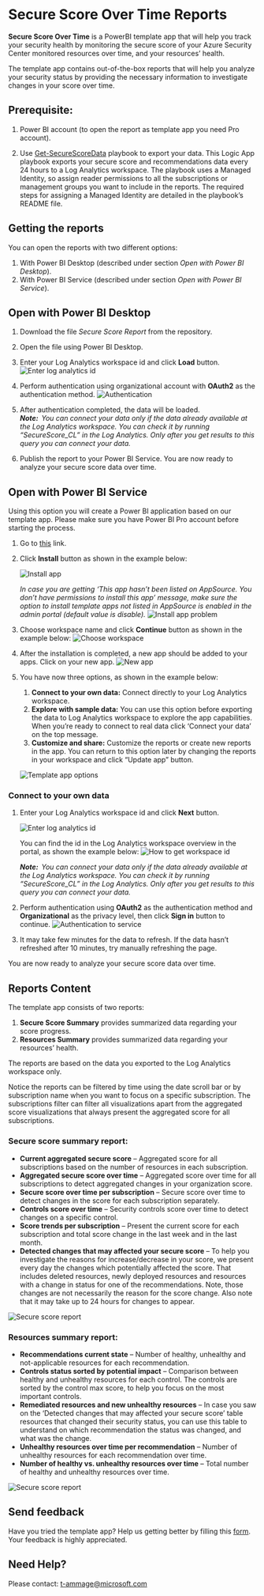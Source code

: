 # Secure Score Over Time Reports

**Secure Score Over Time** is a PowerBI template app that will help you track your security health by monitoring the secure score of your Azure Security Center monitored resources over time, and your resources’ health. 

The template app contains out-of-the-box reports that will help you analyze your security status by providing the necessary information to investigate changes in your score over time.  

## Prerequisite:

1. Power BI account (to open the report as template app you need Pro account).

2. Use [Get-SecureScoreData](https://github.com/Azure/Azure-Security-Center/tree/master/Secure%20Score/Get-SecureScoreData) playbook to export your data. This Logic App playbook exports your secure score and recommendations data every 24 hours to a Log Analytics workspace. The playbook uses a Managed Identity, so assign reader permissions to all the subscriptions or management groups you want to include in the reports. The required steps for assigning a Managed Identity are detailed in the playbook’s README file. 

## **Getting the reports**
You can open the reports with two different options:
1. With Power BI Desktop (described under section *Open with Power BI Desktop*).
2. With Power BI Service (described under section *Open with Power BI Service*).

## Open with Power BI Desktop
1. Download the file *Secure Score Report* from the repository.
2. Open the file using Power BI Desktop.
3. Enter your Log Analytics workspace id and click **Load** button.
![Enter log analytics id](https://github.com/amitmag-ms/Public/blob/master/Azure%20Security%20Center/Secure%20Score/Imgs/LogAnalyticsIdDesktop.png?raw=true)
4. Perform authentication using organizational account with **OAuth2** as the authentication method.  ![Authentication](https://github.com/amitmag-ms/Public/blob/master/Azure%20Security%20Center/Secure%20Score/Imgs/Authentication2.png?raw=true)

5. After authentication completed, the data will be loaded.  
***Note:**  
You can connect your data only if the data already available at the Log Analytics workspace. You can check it by running “SecureScore_CL” in the Log Analytics. Only after you get results to this query you can connect your data.*
6. Publish the report to your Power BI Service. You are now ready to analyze your secure score data over time. 

## Open with Power BI Service

Using this option you will create a Power BI application based on our template app. Please make sure you have Power BI Pro account before starting the process.

1. Go to [this](https://msit.powerbi.com/groups/me/apps/0c3bbb94-36cc-4153-a5c2-b63181a17166/package/14ec9028-3513-4a1c-aed1-83a01ecfc975qTsHacSHROKH9oDSq9Co9Ln72xYehlJKmEvIYPIxbz8/install?ownerId=72f988bf-86f1-41af-91ab-2d7cd011db47&referrer=frc-word-edit.officeapps.live.com) link.
2. Click **Install** button as shown in the example below: 

    ![Install app](https://github.com/amitmag-ms/Public/blob/master/Azure%20Security%20Center/Secure%20Score/Imgs/InstallTemplateApp.png?raw=true)

    *In case you are getting ‘This app hasn’t been listed on AppSource. You don’t have permissions to install this app’ message, make sure the option to install template apps not listed in AppSource is enabled in the admin portal (default value is disable).*
    ![Install app problem](https://github.com/amitmag-ms/Public/blob/master/Azure%20Security%20Center/Secure%20Score/Imgs/InstallingProblem.PNG?raw=true)
3.	Choose workspace name and click **Continue** button as shown in the example below:
![Choose workspace](https://github.com/amitmag-ms/Public/blob/master/Azure%20Security%20Center/Secure%20Score/Imgs/ChooseWorkspace.png?raw=true)
4. After the installation is completed, a new app should be added to your apps. Click on your new app.
![New app](https://github.com/amitmag-ms/Public/blob/master/Azure%20Security%20Center/Secure%20Score/Imgs/AppAfterInstalling.png?raw=true)

5. You have now three options, as shown in the example below: 
    1. **Connect to your own data:** Connect directly to your Log Analytics workspace. 
    2. **Explore with sample data:** You can use this option before exporting the data to Log Analytics workspace to explore the app capabilities. When you’re ready to connect to real data click ‘Connect your data’ on the top message. 
    3. **Customize and share:** Customize the reports or create new reports in the app. You can return to this option later by changing the reports in your workspace and click “Update app” button. 
    
    ![Template app options](https://github.com/amitmag-ms/Public/blob/master/Azure%20Security%20Center/Secure%20Score/Imgs/TemplateAppOptions.png?raw=true)

### **Connect to your own data**
1. Enter your Log Analytics workspace id and click **Next** button. 

    ![Enter log analytics id](https://github.com/amitmag-ms/Public/blob/master/Azure%20Security%20Center/Secure%20Score/Imgs/LoAnalyticsIdService1.png?raw=true)

    You can find the id in the Log Analytics workspace overview in the portal, as shown the example below: 
![How to get workspace id](https://github.com/amitmag-ms/Public/blob/master/Azure%20Security%20Center/Secure%20Score/Imgs/LogAnalyticsIdService2.png?raw=true)

    ***Note:**  
    You can connect your data only if the data already available at the Log Analytics workspace. You can check it by running “SecureScore_CL” in the Log Analytics. Only after you get results to this query you can connect your data.*
2. Perform authentication using **OAuth2** as the authentication method and **Organizational** as the privacy level, then click **Sign in** button to continue. 
![Authentication to service](https://github.com/amitmag-ms/Public/blob/master/Azure%20Security%20Center/Secure%20Score/Imgs/AuthenticationService.png?raw=true)
3.	It may take few minutes for the data to refresh. If the data hasn’t refreshed after 10 minutes, try manually refreshing the page.

You are now ready to analyze your secure score data over time.

## **Reports Content**

The template app consists of two reports: 

1. **Secure Score Summary** provides summarized data regarding your score progress. 
2. **Resources Summary** provides summarized data regarding your resources’ health.  

The reports are based on the data you exported to the Log Analytics workspace only. 

Notice the reports can be filtered by time using the date scroll bar or by subscription name when you want to focus on a specific subscription. The subscriptions filter can filter all visualizations apart from the aggregated score visualizations that always present the aggregated score for all subscriptions. 

### **Secure score summary report**: 

* **Current aggregated secure score** – Aggregated score for all subscriptions based on the number of resources in each subscription. 
* **Aggregated secure score over time** – Aggregated score over time for all subscriptions to detect aggregated changes in your organization score. 
* **Secure score over time per subscription** – Secure score over time to detect changes in the score for each subscription separately.  
* **Controls score over time** – Security controls score over time to detect changes on a specific control.  
* **Score trends per subscription** – Present the current score for each subscription and total score change in the last week and in the last month. 
* **Detected changes that may affected your secure score** – To help you investigate the reasons for increase/decrease in your score, we present every day the changes which potentially affected the score. That includes deleted resources, newly deployed resources and resources with a change in status for one of the recommendations. Note, those changes are not necessarily the reason for the score change. Also note that it may take up to 24 hours for changes to appear. 

 ![Secure score report](https://github.com/amitmag-ms/Public/blob/master/Azure%20Security%20Center/Secure%20Score/Imgs/Report1.png?raw=true)

 

### **Resources summary report**: 

* **Recommendations current state** – Number of healthy, unhealthy and not-applicable resources for each recommendation. 
* **Controls status sorted by potential impact** – Comparison between healthy and unhealthy resources for each control. The controls are sorted by the control max score, to help you focus on the most important controls. 
* **Remediated resources and new unhealthy resources** – In case you saw on the ‘Detected changes that may affected your secure score’ table resources that changed their security status, you can use this table to understand on which recommendation the status was changed, and what was the change. 
* **Unhealthy resources over time per recommendation** – Number of unhealthy resources for each recommendation over time.  
* **Number of healthy vs. unhealthy resources over time** – Total number of healthy and unhealthy resources over time. 

 ![Secure score report](https://github.com/amitmag-ms/Public/blob/master/Azure%20Security%20Center/Secure%20Score/Imgs/Report2.png?raw=true)

## **Send feedback** 

Have you tried the template app? Help us getting better by filling this [form](https://forms.office.com/Pages/ResponsePage.aspx?id=v4j5cvGGr0GRqy180BHbR_CzuCpXTVhBswcSTF6htOtUOFNBS1gxQ01BTVIwOElNNldSVllTNTNBNC4u). Your feedback is highly appreciated. 

 

## **Need Help?** 

Please contact: t-ammage@microsoft.com 